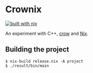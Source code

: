 # Crownix

[![built with nix](https://builtwithnix.org/badge.svg)](https://builtwithnix.org)

An experiment with C++, [crow](https://github.com/ipkn/crow) and [Nix](https://nixos.org/nix/download.html).

## Building the project

```
$ nix-build release.nix -A project
$ ./result/bin/main
```
